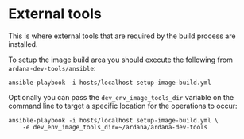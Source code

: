 External tools
==============

This is where external tools that are required by the
build process are installed.

To setup the image build area you should execute the following from `ardana-dev-tools/ansible`:

```
ansible-playbook -i hosts/localhost setup-image-build.yml
```

Optionally you can pass the `dev_env_image_tools_dir` variable on the command line to target
a specific location for the operations to occur:

```
ansible-playbook -i hosts/localhost setup-image-build.yml \
    -e dev_env_image_tools_dir=~/ardana/ardana-dev-tools
```

